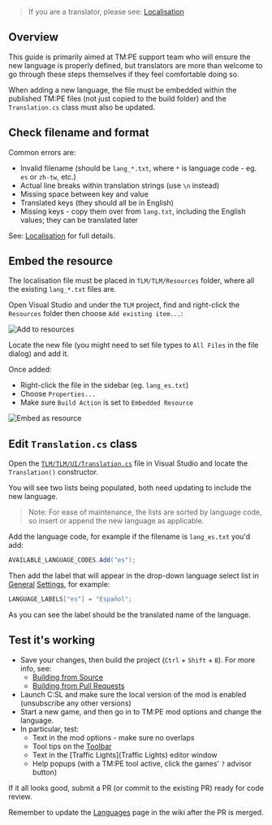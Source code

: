 > If you are a translator, please see: [Localisation](Localisation)

## Overview

This guide is primarily aimed at TM:PE support team who will ensure the new language is properly defined, but translators are more than welcome to go through these steps themselves if they feel comfortable doing so.

When adding a new language, the file must be embedded within the published TM:PE files (not just copied to the build folder) and the `Translation.cs` class must also be updated.

## Check filename and format

Common errors are:

* Invalid filename (should be `lang_*.txt`, where `*` is language code - eg. `es` or `zh-tw`, etc.)
* Actual line breaks within translation strings (use `\n` instead)
* Missing space between key and value
* Translated keys (they should all be in English)
* Missing keys - copy them over from `lang.txt`, including the English values; they can be translated later

See: [Localisation](Localisation) for full details.

## Embed the resource

The localisation file must be placed in `TLM/TLM/Resources` folder, where all the existing `lang_*.txt` files are.

Open Visual Studio and under the `TLM` project, find and right-click the `Resources` folder then choose `Add existing item...`:

![Add to resources](https://user-images.githubusercontent.com/1386719/58388665-9b53aa00-8019-11e9-8863-bb8a528106a1.png)

Locate the new file (you might need to set file types to `All Files` in the file dialog) and add it.

Once added:

* Right-click the file in the sidebar (eg. `lang_es.txt`)
* Choose `Properties...`
* Make sure `Build Action` is set to `Embedded Resource`

![Embed as resource](https://user-images.githubusercontent.com/1386719/58388698-f08fbb80-8019-11e9-9834-d7eb6c25533e.png)

## Edit `Translation.cs` class

Open the [`TLM/TLM/UI/Translation.cs`](https://github.com/krzychu124/Cities-Skylines-Traffic-Manager-President-Edition/blob/master/TLM/TLM/UI/Translation.cs) file in Visual Studio and locate the `Translation()` constructor.

You will see two lists being populated, both need updating to include the new language.

> Note: For ease of maintenance, the lists are sorted by language code, so insert or append the new language as applicable.

Add the language code, for example if the filename is `lang_es.txt` you'd add:

```csharp
AVAILABLE_LANGUAGE_CODES.Add("es");
```

Then add the label that will appear in the drop-down language select list in [General](General) [Settings](Settings), for example:

```csharp
LANGUAGE_LABELS["es"] = "Español";
```

As you can see the label should be the translated name of the language.

## Test it's working

* Save your changes, then build the project (`Ctrl` + `Shift` + `B`). For more info, see:
    * [Building from Source](https://github.com/krzychu124/Cities-Skylines-Traffic-Manager-President-Edition/blob/master/TLM/BUILDING_INSTRUCTIONS.md)
    * [Building from Pull Requests](https://github.com/krzychu124/Cities-Skylines-Traffic-Manager-President-Edition/blob/master/TLM/PR_REVIEW_INSTRUCTIONS.md)
* Launch C:SL and make sure the local version of the mod is enabled (unsubscribe any other versions)
* Start a new game, and then go in to TM:PE mod options and change the language.
* In particular, test:
    * Text in the mod options - make sure no overlaps
    * Tool tips on the [Toolbar](Toolbar)
    * Text in the [Traffic Lights](Traffic Lights) editor window
    * Help popups (with a TM:PE tool active, click the games' `?` advisor button)

If it all looks good, submit a PR (or commit to the existing PR) ready for code review.

Remember to update the [Languages](Languages) page in the wiki after the PR is merged.